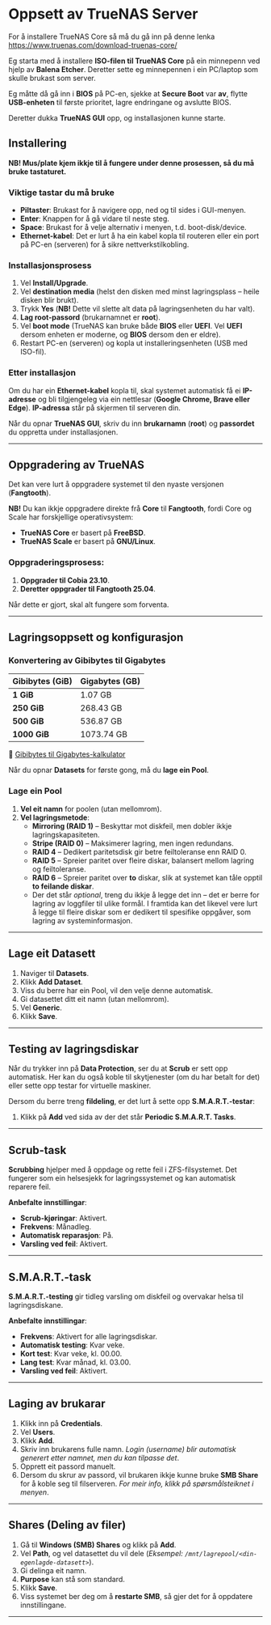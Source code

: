 # Oppsett av TrueNAS Server

For å installere TrueNAS Core så må du gå inn på denne lenka 
https://www.truenas.com/download-truenas-core/

Eg starta med å installere **ISO-filen til TrueNAS Core** på ein minnepenn ved hjelp av **Balena Etcher**. Deretter sette eg minnepennen i ein PC/laptop som skulle brukast som server.

Eg måtte då gå inn i **BIOS** på PC-en, sjekke at **Secure Boot** var **av**, flytte **USB-enheten** til første prioritet, lagre endringane og avslutte BIOS.

Deretter dukka **TrueNAS GUI** opp, og installasjonen kunne starte.

## Installering

**NB! Mus/plate kjem ikkje til å fungere under denne prosessen, så du må bruke tastaturet.**

### Viktige tastar du må bruke
- **Piltaster**: Brukast for å navigere opp, ned og til sides i GUI-menyen.
- **Enter**: Knappen for å gå vidare til neste steg.
- **Space**: Brukast for å velje alternativ i menyen, t.d. boot-disk/device.
- **Ethernet-kabel**: Det er lurt å ha ein kabel kopla til routeren eller ein port på PC-en (serveren) for å sikre nettverkstilkobling.

### Installasjonsprosess
1. Vel **Install/Upgrade**.
2. Vel **destination media** (helst den disken med minst lagringsplass – heile disken blir brukt).
3. Trykk **Yes** (**NB!** Dette vil slette alt data på lagringsenheten du har valt).
4. **Lag root-passord** (brukarnamnet er **root**).
5. Vel **boot mode** (TrueNAS kan bruke både **BIOS** eller **UEFI**. Vel **UEFI** dersom enheten er moderne, og **BIOS** dersom den er eldre).
6. Restart PC-en (serveren) og kopla ut installeringsenheten (USB med ISO-fil).

### Etter installasjon
Om du har ein **Ethernet-kabel** kopla til, skal systemet automatisk få ei **IP-adresse** og bli tilgjengeleg via ein nettlesar (**Google Chrome, Brave eller Edge**). **IP-adressa** står på skjermen til serveren din.

Når du opnar **TrueNAS GUI**, skriv du inn **brukarnamn** (**root**) og **passordet** du oppretta under installasjonen.

---

## Oppgradering av TrueNAS

Det kan vere lurt å oppgradere systemet til den nyaste versjonen (**Fangtooth**). 

**NB!** Du kan ikkje oppgradere direkte frå **Core** til **Fangtooth**, fordi Core og Scale har forskjellige operativsystem:
- **TrueNAS Core** er basert på **FreeBSD**.
- **TrueNAS Scale** er basert på **GNU/Linux**.

### Oppgraderingsprosess:
1. **Oppgrader til Cobia 23.10**.
2. **Deretter oppgrader til Fangtooth 25.04**.

Når dette er gjort, skal alt fungere som forventa.

---

## Lagringsoppsett og konfigurasjon

### **Konvertering av Gibibytes til Gigabytes**
| Gibibytes (GiB) | Gigabytes (GB) |
| -------------- | -------------- |
| **1 GiB** | 1.07 GB |
| **250 GiB** | 268.43 GB |
| **500 GiB** | 536.87 GB |
| **1000 GiB** | 1073.74 GB |

🔗 [Gibibytes til Gigabytes-kalkulator](https://www.gbmb.org/gib-to-gb)

Når du opnar **Datasets** for første gong, må du **lage ein Pool**. 

### **Lage ein Pool**
1. **Vel eit namn** for poolen (utan mellomrom).
2. **Vel lagringsmetode**:
   - **Mirroring (RAID 1)** – Beskyttar mot diskfeil, men dobler ikkje lagringskapasiteten.
   - **Stripe (RAID 0)** – Maksimerer lagring, men ingen redundans.
   - **RAID 4** – Dedikert paritetsdisk gir betre feiltoleranse enn RAID 0.
   - **RAID 5** – Spreier paritet over fleire diskar, balansert mellom lagring og feiltoleranse.
   - **RAID 6** – Spreier paritet over **to** diskar, slik at systemet kan tåle opptil **to feilande diskar**.
   - Der det står *optional*, treng du ikkje å legge det inn – det er berre for lagring av loggfiler til ulike formål. I framtida kan det likevel vere lurt å legge til fleire diskar som er dedikert til spesifike oppgåver, som lagring av systeminformasjon.

---

## **Lage eit Datasett**
1. Naviger til **Datasets**.
2. Klikk **Add Dataset**.
3. Viss du berre har ein Pool, vil den velje denne automatisk.
4. Gi datasettet ditt eit namn (utan mellomrom).
5. Vel **Generic**.
6. Klikk **Save**.

---

## **Testing av lagringsdiskar**
Når du trykker inn på **Data Protection**, ser du at **Scrub** er sett opp automatisk. Her kan du også koble til skytjenester (om du har betalt for det) eller sette opp testar for virtuelle maskiner. 

Dersom du berre treng **fildeling**, er det lurt å sette opp **S.M.A.R.T.-testar**:
1. Klikk på **Add** ved sida av der det står **Periodic S.M.A.R.T. Tasks**.

---

## **Scrub-task**
**Scrubbing** hjelper med å oppdage og rette feil i ZFS-filsystemet. Det fungerer som ein helsesjekk for lagringssystemet og kan automatisk reparere feil.

 **Anbefalte innstillingar**:
- **Scrub-kjøringar**: Aktivert.
- **Frekvens**: Månadleg.
- **Automatisk reparasjon**: På.
- **Varsling ved feil**: Aktivert.

---

## **S.M.A.R.T.-task**
**S.M.A.R.T.-testing** gir tidleg varsling om diskfeil og overvakar helsa til lagringsdiskane.

 **Anbefalte innstillingar**:
- **Frekvens**: Aktivert for alle lagringsdiskar.
- **Automatisk testing**: Kvar veke.
- **Kort test**: Kvar veke, kl. 00.00.
- **Lang test**: Kvar månad, kl. 03.00.
- **Varsling ved feil**: Aktivert.

---

## **Laging av brukarar**
1. Klikk inn på **Credentials**.
2. Vel **Users**.
3. Klikk **Add**.
4. Skriv inn brukarens fulle namn. *Login (username) blir automatisk generert etter namnet, men du kan tilpasse det*.
5. Opprett eit passord manuelt.
6. Dersom du skrur av passord, vil brukaren ikkje kunne bruke **SMB Share** for å koble seg til filserveren. *For meir info, klikk på spørsmålsteiknet i menyen*.

---

## **Shares (Deling av filer)**
1. Gå til **Windows (SMB) Shares** og klikk på **Add**.
2. Vel **Path**, og vel datasettet du vil dele (*Eksempel: `/mnt/lagrepool/<din-egenlagde-datasett>`*).
3. Gi delinga eit namn.
4. **Purpose** kan stå som standard.
5. Klikk **Save**.
6. Viss systemet ber deg om å **restarte SMB**, så gjer det for å oppdatere innstillingane.

---

